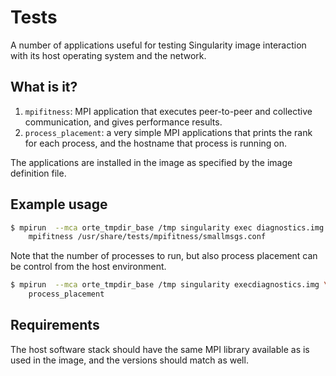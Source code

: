 # Tests
A number of applications useful for testing Singularity image interaction
with its host operating system and the network.

## What is it?
1. `mpifitness`: MPI application that executes peer-to-peer and collective
    communication, and gives performance results.
1. `process_placement`: a very simple MPI applications that prints the
    rank for each process, and the hostname that process is running on.

The applications are installed in the image as specified by the image
definition file.

## Example usage
```bash
$ mpirun  --mca orte_tmpdir_base /tmp singularity exec diagnostics.img \
    mpifitness /usr/share/tests/mpifitness/smallmsgs.conf
```
Note that the number of processes to run, but also process placement can
be control from the host environment.

```bash
$ mpirun  --mca orte_tmpdir_base /tmp singularity execdiagnostics.img \
    process_placement
```

## Requirements
The host software stack should have the same MPI library available as is
used in the image, and the versions should match as well.
